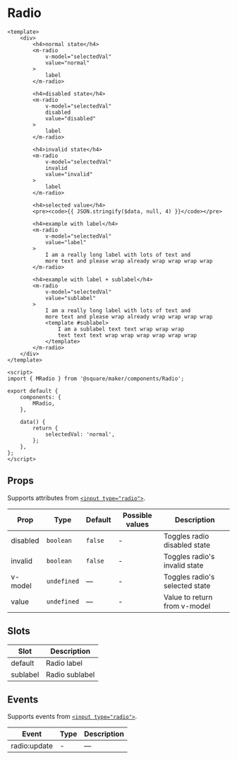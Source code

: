 # Radio

```vue
<template>
	<div>
		<h4>normal state</h4>
		<m-radio
			v-model="selectedVal"
			value="normal"
		>
			label
		</m-radio>

		<h4>disabled state</h4>
		<m-radio
			v-model="selectedVal"
			disabled
			value="disabled"
		>
			label
		</m-radio>

		<h4>invalid state</h4>
		<m-radio
			v-model="selectedVal"
			invalid
			value="invalid"
		>
			label
		</m-radio>

		<h4>selected value</h4>
		<pre><code>{{ JSON.stringify($data, null, 4) }}</code></pre>

		<h4>example with label</h4>
		<m-radio
			v-model="selectedVal"
			value="label"
		>
			I am a really long label with lots of text and
			more text and please wrap already wrap wrap wrap wrap
		</m-radio>

		<h4>example with label + sublabel</h4>
		<m-radio
			v-model="selectedVal"
			value="sublabel"
		>
			I am a really long label with lots of text and
			more text and please wrap already wrap wrap wrap wrap
			<template #sublabel>
				I am a sublabel text text wrap wrap wrap
				text text text wrap wrap wrap wrap wrap wrap
			</template>
		</m-radio>
	</div>
</template>

<script>
import { MRadio } from '@square/maker/components/Radio';

export default {
	components: {
		MRadio,
	},

	data() {
		return {
			selectedVal: 'normal',
		};
	},
};
</script>
```

<!-- api-tables:start -->
## Props

Supports attributes from [`<input type="radio">`](https://developer.mozilla.org/en-US/docs/Web/HTML/Element/input/radio).

| Prop     | Type        | Default | Possible values | Description                    |
| -------- | ----------- | ------- | --------------- | ------------------------------ |
| disabled | `boolean`   | `false` | -               | Toggles radio disabled state   |
| invalid  | `boolean`   | `false` | -               | Toggles radio's invalid state  |
| v-model  | `undefined` | —       | -               | Toggles radio's selected state |
| value    | `undefined` | —       | -               | Value to return from v-model   |


## Slots

| Slot     | Description    |
| -------- | -------------- |
| default  | Radio label    |
| sublabel | Radio sublabel |


## Events

Supports events from [`<input type="radio">`](https://developer.mozilla.org/en-US/docs/Web/HTML/Element/input/radio).

| Event        | Type | Description |
| ------------ | ---- | ----------- |
| radio:update | -    | —           |
<!-- api-tables:end -->

